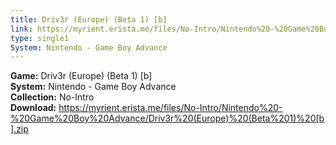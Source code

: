 ```yaml
---
title: Driv3r (Europe) (Beta 1) [b]
link: https://myrient.erista.me/files/No-Intro/Nintendo%20-%20Game%20Boy%20Advance/Driv3r%20(Europe)%20(Beta%201)%20[b].zip
type: single1
System: Nintendo - Game Boy Advance
---
```

<b>Game:</b> Driv3r (Europe) (Beta 1) [b]<br>
<b>System:</b> Nintendo - Game Boy Advance<br>
<b>Collection:</b> No-Intro<br>
<b>Download:</b> https://myrient.erista.me/files/No-Intro/Nintendo%20-%20Game%20Boy%20Advance/Driv3r%20(Europe)%20(Beta%201)%20[b].zip